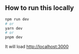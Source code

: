 ## How to run this locally

```bash
npm run dev
# or
yarn dev
# or
pnpm dev
```

It will load [http://localhost:3000](http://localhost:3000)